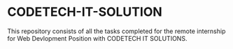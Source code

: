 # CODETECH-IT-SOLUTION

This repository consists of all the tasks completed for the remote internship for Web Devlopment Position with CODETECH IT SOLUTIONS.

